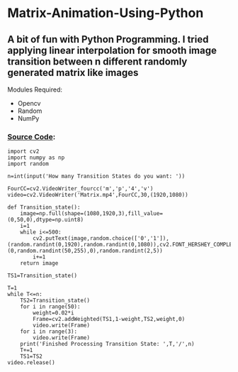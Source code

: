 # Matrix-Animation-Using-Python
## A bit of fun with Python Programming. I tried applying linear interpolation for smooth image transition between n different randomly generated matrix like images

Modules Required:
* Opencv
* Random
* NumPy

### [Source Code](https://github.com/ChristeenTJose/Matrix-Animation-Using-Python/blob/master/Matrix.py):

```
import cv2
import numpy as np
import random

n=int(input('How many Transition States do you want: '))

FourCC=cv2.VideoWriter_fourcc('m','p','4','v')
video=cv2.VideoWriter('Matrix.mp4',FourCC,30,(1920,1080))

def Transition_state():
	image=np.full(shape=(1080,1920,3),fill_value=(0,50,0),dtype=np.uint8)
	i=1
	while i<=500:
		cv2.putText(image,random.choice(['0','1']),(random.randint(0,1920),random.randint(0,1080)),cv2.FONT_HERSHEY_COMPLEX,random.randint(1,3),(0,random.randint(50,255),0),random.randint(2,5))
		i+=1
	return image

TS1=Transition_state()

T=1
while T<=n:
	TS2=Transition_state()
	for i in range(50):
		weight=0.02*i
		Frame=cv2.addWeighted(TS1,1-weight,TS2,weight,0)
		video.write(Frame)
	for i in range(3):
		video.write(Frame)
	print('Finished Processing Transition State: ',T,'/',n)
	T+=1
	TS1=TS2
video.release()
```
